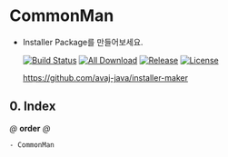 # CommonMan
- Installer Package를 만들어보세요.

    [![Build Status](https://travis-ci.org/avaj-java/installer-maker.svg?branch=master)](https://travis-ci.org/avaj-java/installer-maker)
    [![All Download](https://img.shields.io/github/downloads/avaj-java/installer-maker/total.svg)](https://github.com/avaj-java/installer-maker/releases)
    [![Release](https://img.shields.io/github/release/avaj-java/installer-maker.svg)](https://github.com/avaj-java/installer-maker/releases)
    [![License](https://img.shields.io/github/license/avaj-java/installer-maker.svg)](https://github.com/avaj-java/installer-maker/releases)

    https://github.com/avaj-java/installer-maker
    
      
        
## 0. Index
*@* **order** *@*
```
- CommonMan

```
